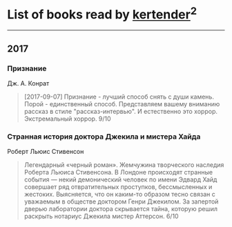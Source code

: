 # List of books read by [kertender](http://vk.com/id228182315)<sup>2</sup>
---

## 2017

### Признание
Дж. А. Конрат
> [2017-09-07] Признание - лучший способ снять с души камень. Порой - единственный способ.
> Представляем вашему вниманию рассказ в стиле "рассказ-интервью". И естественно это хоррор. Экстремальный хоррор.
> 9/10


### Странная история доктора Джекила и мистера Хайда
Роберт Льюис Стивенсон
> Легендарный «черный роман». Жемчужина творческого наследия Роберта Льюиса Стивенсона.
> В Лондоне происходят странные события — некий демонический человек по имени Эдвард Хайд совершает ряд отвратительных проступков, бессмысленных и жестоких.
> Выясняется, что он каким-то образом тесно связан с уважаемым в обществе доктором Генри Джекилом. За запертой дверью лаборатории доктора скрывается тайна, которую решил раскрыть нотариус Джекила мистер Аттерсон.
> 6/10



